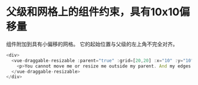 # 父级和网格上的组件约束，具有10x10偏移量

组件附加到具有小偏移的网格。 它的起始位置与父级的左上角不完全对齐。

~~~js
<div>
  <vue-draggable-resizable :parent="true" :grid=[20,20] :x="10" :y="10" :width="200" :height="200">
    <p>You cannot move me or resize me outside my parent. And my edges cannot touch the parent element.</p>
  </vue-draggable-resizable>
</div>
~~~
